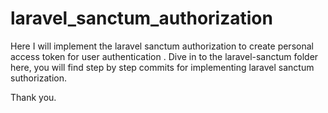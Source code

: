 # laravel_sanctum_authorization
Here I will implement the laravel sanctum authorization to create personal access token for user authentication .
Dive in to the laravel-sanctum folder here, you will find step by step commits for implementing laravel sanctum suthorization.

Thank you.
